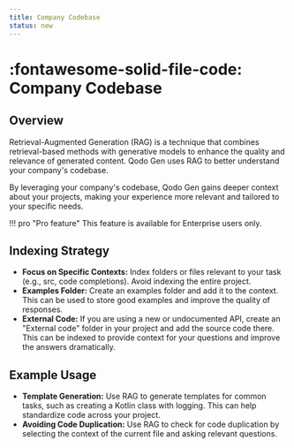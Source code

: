 ```yaml
---
title: Company Codebase
status: new
---
```


# :fontawesome-solid-file-code: Company Codebase

## Overview

Retrieval-Augmented Generation (RAG) is a technique that combines retrieval-based methods with generative models to enhance the quality and relevance of generated content. Qodo Gen uses RAG to better understand your company's codebase.

By leveraging your company's codebase, Qodo Gen gains deeper context about your projects, making your experience more relevant and tailored to your specific needs.

!!! pro "Pro feature"
    This feature is available for Enterprise users only.

## Indexing Strategy

* **Focus on Specific Contexts:** Index folders or files relevant to your task (e.g., src, code completions). Avoid indexing the entire project.
* **Examples Folder:** Create an examples folder and add it to the context. This can be used to store good examples and improve the quality of responses.
* **External Code:** If you are using a new or undocumented API, create an "External code" folder in your project and add the source code there. This can be indexed to provide context for your questions and improve the answers dramatically.

## Example Usage 

* **Template Generation:** Use RAG to generate templates for common tasks, such as creating a Kotlin class with logging. This can help standardize code across your project.
* **Avoiding Code Duplication:** Use RAG to check for code duplication by selecting the context of the current file and asking relevant questions.
